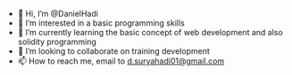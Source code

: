 - 👋 Hi, I’m @DanielHadi
- 👀 I’m interested in a basic programming skills
- 🌱 I’m currently learning the basic concept of web development and also solidity programming
- 💞️ I’m looking to collaborate on training development
- 📫 How to reach me, email to d.suryahadi01@gmail.com

<!---
DanielHadi/DanielHadi is a ✨ special ✨ repository because its `README.md` (this file) appears on your GitHub profile.
You can click the Preview link to take a look at your changes.
--->
